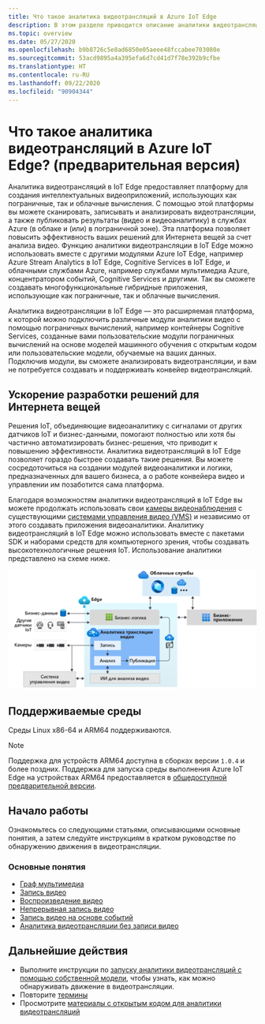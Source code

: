 ```yaml
---
title: Что такое аналитика видеотрансляций в Azure IoT Edge
description: В этом разделе приводится описание аналитики видеотрансляций в IoT Edge. Эта платформа позволяет повысить эффективность ваших решений для Интернета вещей. Например, с ее помощью вы можете сканировать, записывать и анализировать видеотрансляции, а также публиковать результаты (видео и видеоаналитику) в службах Azure.
ms.topic: overview
ms.date: 05/27/2020
ms.openlocfilehash: b9b8726c5e8ad6850e05aeee48fccabee703080e
ms.sourcegitcommit: 53acd9895a4a395efa6d7cd41d7f78e392b9cfbe
ms.translationtype: HT
ms.contentlocale: ru-RU
ms.lasthandoff: 09/22/2020
ms.locfileid: "90904344"
---
```

# <a name="what-is-live-video-analytics-on-iot-edge-preview"></a>Что такое аналитика видеотрансляций в Azure IoT Edge? (предварительная версия)

Аналитика видеотрансляций в IoT Edge предоставляет платформу для создания интеллектуальных видеоприложений, использующих как пограничные, так и облачные вычисления. С помощью этой платформы вы можете сканировать, записывать и анализировать видеотрансляции, а также публиковать результаты (видео и видеоаналитику) в службах Azure (в облаке и (или) в пограничной зоне). Эта платформа позволяет повысить эффективность ваших решений для Интернета вещей за счет анализа видео. Функцию аналитики видеотрансляции в IoT Edge можно использовать вместе с другими модулями Azure IoT Edge, например Azure Stream Analytics в IoT Edge, Cognitive Services в IoT Edge, и облачными службами Azure, например службами мультимедиа Azure, концентратором событий, Cognitive Services и другими. Так вы сможете создавать многофункциональные гибридные приложения, использующие как пограничные, так и облачные вычисления.

Аналитика видеотрансляции в IoT Edge — это расширяемая платформа, к которой можно подключить различные модули аналитики видео с помощью пограничных вычислений, например контейнеры Cognitive Services, созданные вами пользовательские модули пограничных вычислений на основе моделей машинного обучения с открытым кодом или пользовательские модели, обучаемые на ваших данных. Подключив модули, вы сможете анализировать видеотрансляции, и вам не потребуется создавать и поддерживать конвейер видеотрансляций.

## <a name="accelerate-iot-solutions-development"></a>Ускорение разработки решений для Интернета вещей 

Решения IoT, объединяющие видеоаналитику с сигналами от других датчиков IoT и бизнес-данными, помогают полностью или хотя бы частично автоматизировать бизнес-решения, что приводит к повышению эффективности. Аналитика видеотрансляций в IoT Edge позволяет гораздо быстрее создавать такие решения. Вы можете сосредоточиться на создании модулей видеоаналитики и логики, предназначенных для вашего бизнеса, а о работе конвейера видео и управлении им позаботится сама платформа.

Благодаря возможностям аналитики видеотрансляций в IoT Edge вы можете продолжать использовать свои [камеры видеонаблюдения](https://en.wikipedia.org/wiki/Closed-circuit_television_camera) с существующими [системами управления видео (VMS)](https://en.wikipedia.org/wiki/Video_management_system) и независимо от этого создавать приложения видеоаналитики. Аналитику видеотрансляций в IoT Edge можно использовать вместе с пакетами SDK и наборами средств для компьютерного зрения, чтобы создавать высокотехнологичные решения IoT. Использование аналитики представлено на схеме ниже.

![Разработка решений IoT с помощью аналитики видеотрансляций в IoT Edge](./media/overview/product-diagram.svg)

## <a name="supported-environments"></a>Поддерживаемые среды

Среды Linux x86-64 и ARM64 поддерживаются.
> [!NOTE]
> Поддержка для устройств ARM64 доступна в сборках версии `1.0.4` и более поздних.
> Поддержка для запуска среды выполнения Azure IoT Edge на устройствах ARM64 предоставляется в [общедоступной предварительной версии](https://azure.microsoft.com/support/legal/preview-supplemental-terms/).

## <a name="get-started"></a>Начало работы

Ознакомьтесь со следующими статьями, описывающими основные понятия, а затем следуйте инструкциям в кратком руководстве по обнаружению движения в видеотрансляции.

### <a name="concepts"></a>Основные понятия

* [Граф мультимедиа](media-graph-concept.md)
* [Запись видео](video-recording-concept.md)
* [Воспроизведение видео](video-playback-concept.md)
* [Непрерывная запись видео](continuous-video-recording-concept.md)
* [Запись видео на основе событий](event-based-video-recording-concept.md)
* [Аналитика видеотрансляции без записи видео](analyze-live-video-concept.md)

## <a name="next-steps"></a>Дальнейшие действия

* Выполните инструкции по [ запуску аналитики видеотрансляций с помощью собственной модели](use-your-model-quickstart.md), чтобы узнать, как можно обнаруживать движение в видеотрансляции.
* Повторите [термины](terminology.md)
* Просмотрите [материалы с открытым кодом для аналитики видеотрансляций](https://github.com/Azure/live-video-analytics)

